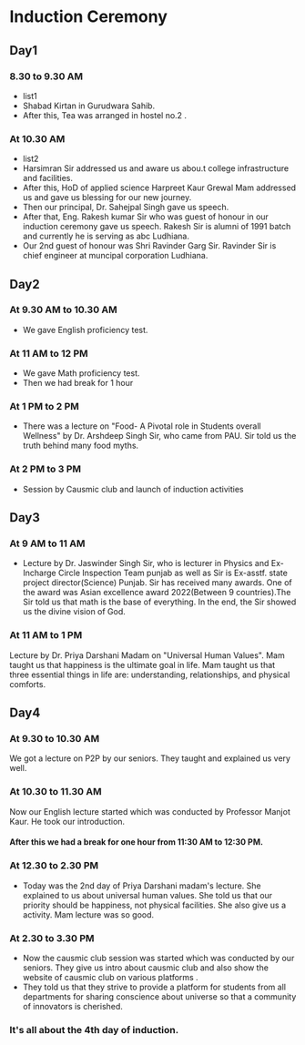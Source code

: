 # Induction Ceremony
## Day1
### 8.30 to 9.30 AM
- list1
- Shabad Kirtan in Gurudwara Sahib.
- After this, Tea was arranged in hostel no.2 .
### At 10.30 AM
- list2
- Harsimran Sir addressed us and aware us abou.t college infrastructure and facilities.
- After this, HoD of applied science
Harpreet Kaur Grewal Mam addressed us and gave us blessing for our new journey.
- Then our principal, Dr. Sahejpal Singh gave us speech.
- After that, Eng. Rakesh kumar Sir who was guest of honour in our induction ceremony gave us speech. Rakesh Sir is alumni of 1991 batch and currently he is serving as abc Ludhiana.
- Our 2nd guest of honour was Shri Ravinder Garg Sir. Ravinder Sir is chief engineer at muncipal corporation Ludhiana.
## Day2
### At 9.30 AM to 10.30 AM
- We gave English proficiency test.
### At 11 AM to 12 PM
- We gave Math proficiency test.
- Then we had break for 1 hour
### At 1 PM to 2 PM
- There was a lecture on "Food- A Pivotal role in Students overall Wellness" by Dr. Arshdeep Singh Sir, who came from PAU. Sir told us the truth behind many food myths.
### At 2 PM to 3 PM
- Session by Causmic club and launch of induction activities
## Day3
### At 9 AM to 11 AM
- Lecture by Dr. Jaswinder Singh Sir, who is lecturer in Physics and Ex-Incharge Circle Inspection Team punjab as well as Sir is Ex-asstf. state project director(Science) Punjab. Sir has received many awards. One of the award was Asian excellence award 2022(Between 9 countries).The Sir told us that math is the base of everything. In the end, the Sir showed us the divine vision of God.
### At 11 AM to 1 PM
Lecture by Dr. Priya Darshani Madam on "Universal Human Values". Mam taught us that happiness is the ultimate goal in life. Mam taught us that three essential things in life are: understanding, relationships, and physical comforts.
## Day4
### At 9.30 to 10.30 AM
We got a lecture on P2P by our seniors. They taught and explained us very well.
### At 10.30 to 11.30 AM
Now our English lecture started which was conducted by Professor Manjot Kaur. He took our introduction.
#### After this we had a break for one hour from 11:30 AM to 12:30 PM.
### At 12.30 to 2.30 PM
- Today was the 2nd day of Priya Darshani madam's lecture. She explained to us about universal human values. She told us that our priority should be happiness, not physical facilities. She also give us a activity. Mam lecture was so good. 
### At 2.30 to 3.30 PM
- Now the causmic club session was started which was conducted by our seniors. They give us intro about causmic club and also show the website of causmic club on various platforms .
- They told us that they strive to provide a platform for students from all departments for sharing conscience about universe so that a community of innovators is cherished.
### It's all about the 4th day of induction.

